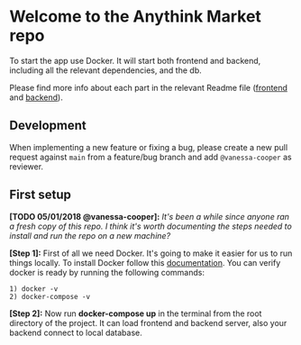 # Welcome to the Anythink Market repo

To start the app use Docker. It will start both frontend and backend, including all the relevant dependencies, and the db.

Please find more info about each part in the relevant Readme file ([frontend](frontend/readme.md) and [backend](backend/README.md)).

## Development

When implementing a new feature or fixing a bug, please create a new pull request against `main` from a feature/bug branch and add `@vanessa-cooper` as reviewer.

## First setup

**[TODO 05/01/2018 @vanessa-cooper]:** _It's been a while since anyone ran a fresh copy of this repo. I think it's worth documenting the steps needed to install and run the repo on a new machine?_

**[Step 1]:** First of all we need Docker. It's going to make it easier for us to run things locally. To install Docker follow this [documentation](https://docs.docker.com/get-docker/). You can verify docker is ready by running the following commands:

```console
1) docker -v 
2) docker-compose -v
```

**[Step 2]:** Now run **docker-compose up** in the terminal from the root directory of the project. It can load frontend and backend server, also your backend connect to local database.
